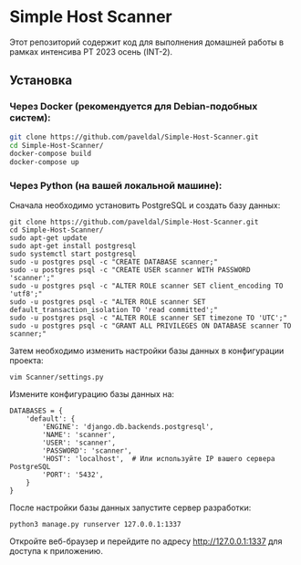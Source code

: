 # Simple Host Scanner

Этот репозиторий содержит код для выполнения домашней работы в рамках интенсива PT 2023 осень (INT-2).

## Установка

### Через Docker (рекомендуется для Debian-подобных систем):

```bash
git clone https://github.com/paveldal/Simple-Host-Scanner.git
cd Simple-Host-Scanner/
docker-compose build
docker-compose up
```

### Через Python (на вашей локальной машине):
Сначала необходимо установить PostgreSQL и создать базу данных:
```
git clone https://github.com/paveldal/Simple-Host-Scanner.git
cd Simple-Host-Scanner/
sudo apt-get update
sudo apt-get install postgresql
sudo systemctl start postgresql
sudo -u postgres psql -c "CREATE DATABASE scanner;"
sudo -u postgres psql -c "CREATE USER scanner WITH PASSWORD 'scanner';"
sudo -u postgres psql -c "ALTER ROLE scanner SET client_encoding TO 'utf8';"
sudo -u postgres psql -c "ALTER ROLE scanner SET default_transaction_isolation TO 'read committed';"
sudo -u postgres psql -c "ALTER ROLE scanner SET timezone TO 'UTC';"
sudo -u postgres psql -c "GRANT ALL PRIVILEGES ON DATABASE scanner TO scanner;"
```

Затем необходимо изменить настройки базы данных в конфигурации проекта:
```
vim Scanner/settings.py
```
Измените конфигурацию базы данных на:
```
DATABASES = {
    'default': {
        'ENGINE': 'django.db.backends.postgresql',
        'NAME': 'scanner',
        'USER': 'scanner',
        'PASSWORD': 'scanner',
        'HOST': 'localhost',  # Или используйте IP вашего сервера PostgreSQL
        'PORT': '5432',
    }
}
```
После настройки базы данных запустите сервер разработки:
```
python3 manage.py runserver 127.0.0.1:1337
```

Откройте веб-браузер и перейдите по адресу http://127.0.0.1:1337 для доступа к приложению.
